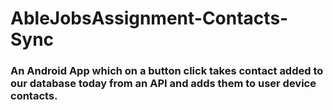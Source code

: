 # AbleJobsAssignment-Contacts-Sync
### An Android App which on a button click takes contact added to our database today from an API and adds them to user device contacts.

